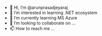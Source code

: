 - 👋 Hi, I’m @arunprasadjeyaraj
- 👀 I’m interested in learning .NET ecosystem
- 🌱 I’m currently learning MS Azure
- 💞️ I’m looking to collaborate on ...
- 📫 How to reach me ...

<!---
arunprasadjeyaraj/arunprasadjeyaraj is a ✨ special ✨ repository because its `README.md` (this file) appears on your GitHub profile.
You can click the Preview link to take a look at your changes.
--->
